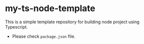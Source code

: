# my-ts-node-template
This is a simple template repository for building node project using Typescript.

- Please check `package.json` file.
